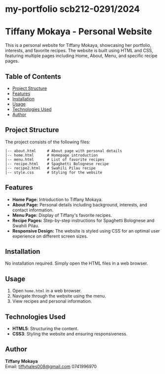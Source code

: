 # my-portfolio scb212-0291/2024
# Tiffany Mokaya - Personal Website

This is a personal website for Tiffany Mokaya, showcasing her portfolio, interests, and favorite recipes. The website is built using HTML and CSS, featuring multiple pages including Home, About, Menu, and specific recipe pages.

## Table of Contents
- [Project Structure](#project-structure)
- [Features](#features)
- [Installation](#installation)
- [Usage](#usage)
- [Technologies Used](#technologies-used)
- [Author](#author)

## Project Structure
The project consists of the following files:

```
|-- about.html     # About page with personal details
|-- home.html      # Homepage introduction
|-- menu.html      # List of favorite recipes
|-- recipe.html    # Spaghetti Bolognese recipe
|-- recipe2.html   # Swahili Pilau recipe
|-- style.css      # Styling for the website
```

## Features
- **Home Page:** Introduction to Tiffany Mokaya.
- **About Page:** Personal details including background, interests, and contact information.
- **Menu Page:** Display of Tiffany's favorite recipes.
- **Recipe Pages:** Step-by-step instructions for Spaghetti Bolognese and Swahili Pilau.
- **Responsive Design:** The website is styled using CSS for an optimal user experience on different screen sizes.

## Installation
No installation required. Simply open the HTML files in a web browser.

## Usage
1. Open `home.html` in a web browser.
2. Navigate through the website using the menu.
3. View recipes and personal information.

## Technologies Used
- **HTML5**: Structuring the content.
- **CSS3**: Styling the website and ensuring responsiveness.

## Author
**Tiffany Mokaya**  
Email: [tiffyhales008@gmail.com](mailto:tiffyhales008@gmail.com)
0741996970
